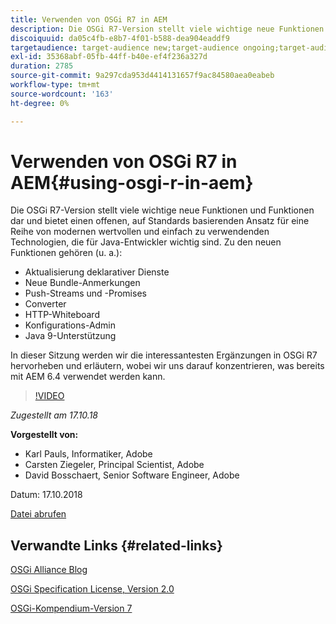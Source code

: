 ```yaml
---
title: Verwenden von OSGi R7 in AEM
description: Die OSGi R7-Version stellt viele wichtige neue Funktionen und Funktionen dar und bietet einen offenen, auf Standards basierenden Ansatz für eine Reihe von modernen wertvollen und einfach zu verwendenden Technologien, die für Java-Entwickler wichtig sind.
discoiquuid: da05c4fb-e8b7-4f01-b588-dea904eaddf9
targetaudience: target-audience new;target-audience ongoing;target-audience upgrader
exl-id: 35368abf-05fb-44ff-b40e-ef4f236a327d
duration: 2785
source-git-commit: 9a297cda953d4414131657f9ac84580aea0eabeb
workflow-type: tm+mt
source-wordcount: '163'
ht-degree: 0%

---
```


# Verwenden von OSGi R7 in AEM{#using-osgi-r-in-aem}

Die OSGi R7-Version stellt viele wichtige neue Funktionen und Funktionen dar und bietet einen offenen, auf Standards basierenden Ansatz für eine Reihe von modernen wertvollen und einfach zu verwendenden Technologien, die für Java-Entwickler wichtig sind.  Zu den neuen Funktionen gehören (u. a.):

* Aktualisierung deklarativer Dienste
* Neue Bundle-Anmerkungen
* Push-Streams und -Promises
* Converter
* HTTP-Whiteboard
* Konfigurations-Admin
* Java 9-Unterstützung

In dieser Sitzung werden wir die interessantesten Ergänzungen in OSGi R7 hervorheben und erläutern, wobei wir uns darauf konzentrieren, was bereits mit AEM 6.4 verwendet werden kann.

>[!VIDEO](https://video.tv.adobe.com/v/25037/?quality=9)

*Zugestellt am 17.10.18*

**Vorgestellt von:**

* Karl Pauls, Informatiker, Adobe
* Carsten Ziegeler, Principal Scientist, Adobe
* David Bosschaert, Senior Software Engineer, Adobe

Datum: 17.10.2018

[Datei abrufen](assets/aem-gems-osg-r7inaem-10172018.pdf)

## Verwandte Links {#related-links}

[OSGi Alliance Blog](https://blog.osgi.org/2018/09/osgi-r7-highlights-blog-series.html)

[OSGi Specification License, Version 2.0](https://osgi.org/specification/osgi.core/7.0.0/index.html)

[OSGi-Kompendium-Version 7](https://osgi.org/specification/osgi.cmpn/7.0.0/index.html)

<!--
[Get back to the Overview](https://helpx.adobe.com/experience-manager/kt/eseminars/gems/aem-index.html)
-->
